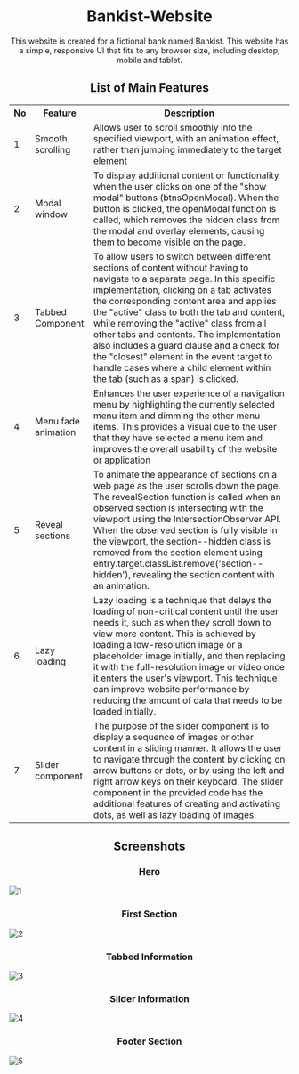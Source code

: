 # <h1 align="center"> Bankist-Website </h1>
 <p align="center"> This website is created for a fictional bank named Bankist. This website has a simple, responsive UI that fits to any browser size, including desktop, mobile and tablet. 
 
 <h2 align="center"> List of Main Features </h2>
 <table>
 <tr>
  <th>No</th>
  <th>Feature</th>
  <th>Description</th>
  
 </tr>
 <tr>
 <td>1</td>
 <td>Smooth scrolling</td>
 <td>Allows user to scroll smoothly into the specified viewport, with an animation effect, rather than jumping immediately to the target element</td> 
 </tr>
 
 <tr>
 <td>2</td>
 <td>Modal window</td>
 <td>To display additional content or functionality when the user clicks on one of the "show modal" buttons (btnsOpenModal). When the button is clicked, the openModal function is called, which removes the hidden class from the modal and overlay elements, causing them to become visible on the page.</td>
 </tr>
 
 <tr>
 <td>3</td>
 <td>Tabbed Component</td>
 <td>To allow users to switch between different sections of content without having to navigate to a separate page. In this specific implementation, clicking on a tab activates the corresponding content area and applies the "active" class to both the tab and content, while removing the "active" class from all other tabs and contents. The implementation also includes a guard clause and a check for the "closest" element in the event target to handle cases where a child element within the tab (such as a span) is clicked.
 </td>
 </tr>
 
 <tr>
 <td>4</td>
 <td>Menu fade animation</td>
 <td>Enhances the user experience of a navigation menu by highlighting the currently selected menu item and dimming the other menu items. This provides a visual cue to the user that they have selected a menu item and improves the overall usability of the website or application</td>
 </tr>
 
 <tr>
 <td>5</td>
 <td>Reveal sections</td>
 <td>To animate the appearance of sections on a web page as the user scrolls down the page. The revealSection function is called when an observed section is intersecting with the viewport using the IntersectionObserver API. When the observed section is fully visible in the viewport, the section--hidden class is removed from the section element using entry.target.classList.remove('section--hidden'), revealing the section content with an animation.</td>
 </tr>
 
 <tr>
 <td>6</td>
 <td>Lazy loading</td>
 <td> Lazy loading is a technique that delays the loading of non-critical content until the user needs it, such as when they scroll down to view more content. 
 This is achieved by loading a low-resolution image or a placeholder image initially, and then replacing it with the full-resolution image or video once it enters the user's viewport.
 This technique can improve website performance by reducing the amount of data that needs to be loaded initially.
 </td>

 <tr>
 <td>7</td>
 <td>Slider component</td>
 <td>The purpose of the slider component is to display a sequence of images or other content in a sliding manner. 
 It allows the user to navigate through the content by clicking on arrow buttons or dots, or by using the left and right arrow keys on their keyboard. 
 The slider component in the provided code has the additional features of creating and activating dots, as well as lazy loading of images.</td>
 </tr>
  
 </ul>
 </table>
 
 <h2 align="center"> Screenshots </h2>
 <h3 align="center"> Hero </h3>
 
 ![1](https://user-images.githubusercontent.com/82561944/235446649-cc6a0815-a7a7-465d-9d74-6422d7fb82ca.png)
 
 <h3 align="center"> First Section </h3>
 
![2](https://user-images.githubusercontent.com/82561944/235447120-c63dd04c-f672-42f2-a148-9a48ab1dd2a1.png)

 <h3 align="center"> Tabbed Information </h3>
 
![3](https://user-images.githubusercontent.com/82561944/235447140-eb637b3c-1983-4975-9746-73e00c649bf8.png)

 <h3 align="center"> Slider Information </h3>
 
![4](https://user-images.githubusercontent.com/82561944/235447142-8747abd6-0f78-4ce0-820b-338c399e1556.png)

<h3 align="center"> Footer Section </h3>
 
![5](https://user-images.githubusercontent.com/82561944/235447148-9533768d-4e0a-46ec-91a6-f685a00ddd3b.png)

 
  
 
 
